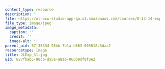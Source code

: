 ```yaml
---
content_type: resource
description: ''
file: https://ol-ocw-studio-app-qa.s3.amazonaws.com/courses/8-13-14-experimental-physics-i-ii-junior-lab-fall-2016-spring-2017/887fbab580cbd95aa8ab066b9df8f0e2_JLExp_51.jpg
file_type: image/jpeg
image_metadata:
  caption: ''
  credit: ''
  image-alt: ''
parent_uid: 67f35334-98bb-7b1a-b663-008618c3daa2
resourcetype: Image
title: JLExp_51.jpg
uid: 887fbab5-80cb-d95a-a8ab-066b9df8f0e2
---
```


